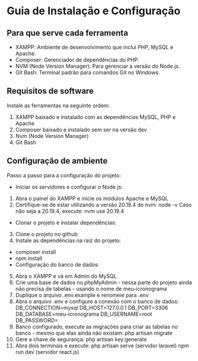 # Guia de Instalação e Configuração

## Para que serve cada ferramenta
- XAMPP: Ambiente de desenvolvimento que inclui PHP, MySQL e Apache.
- Composer: Gerenciador de dependências do PHP.
- NVM (Node Version Manager): Para gerenciar a versão do Node.js.
- Git Bash: Terminal padrão para comandos Git no Windows.

## Requisitos de software
Instale as ferramentas na seguinte ordem:
1. XAMPP baixado e instalado com as dependências MySQL, PHP e Apache
2. Composer baixado e instalado sem ser na versão dev
3. Nvm (Node Version Manager)
4. Git Bash

## Configuração de ambiente
Passo a passo para a configuração do projeto:
- Iniciar os servidores e configurar o Node.js:
1. Abra o painel do XAMPP e inicie os módulos Apache e MySQL
2. Certifique-se de estar utilizando a versão 20.19.4 do nvm:
node -v
Caso não seja a 20.19.4, execute:
nvm use 20.19.4
- Clonar o projeto e instalar dependências:
3. Clone o projeto no github
4. Instale as dependências na raiz do projeto:
- composer install
- npm install
- Configuração do banco de dados:
5. Abra o XAMPP e vá em Admin do MySQL
6. Crie uma base de dados no phpMyAdmin - nessa parte do projeto ainda não precisa de tabelas - usando o nome de meu-icronograma
7. Duplique o arquivo .env.example e renomeie para .env
8. Abra o arquivo .env e configure a conexão com o banco de dados:
DB_CONNECTION=mysql
DB_HOST=127.0.0.1
DB_PORT=3306
DB_DATABASE=meu-icronograma
DB_USERNAME=root
DB_PASSWORD=
9. Banco configurado, execute as migrações para criar as tabelas no banco - mesmo que elas ainda não existam:
php artisan migrate
10. Gere a chave de segurança:
php artisan key:generate
11. Abra dois terminais e execute:
php artisan serve (servidor laravel)
npm run dev (servidor react.js)